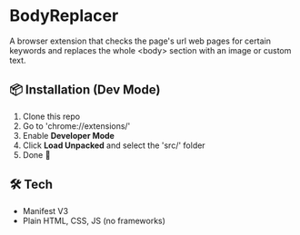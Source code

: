 # BodyReplacer
A browser extension that checks the page's url web pages for certain keywords and replaces the whole &lt;body> section with an image or custom text.

## 📦 Installation (Dev Mode)
1. Clone this repo
2. Go to 'chrome://extensions/'
3. Enable **Developer Mode**
4. Click **Load Unpacked** and select the 'src/' folder
5. Done 🎉

## 🛠️ Tech
- Manifest V3
- Plain HTML, CSS, JS (no frameworks)
